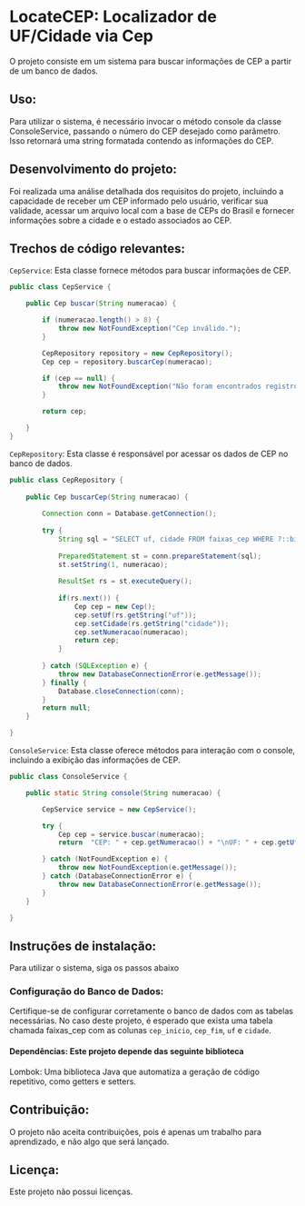 # LocateCEP: Localizador de UF/Cidade via Cep

O projeto consiste em um sistema para buscar informações de CEP a partir de um banco de dados.

## Uso:

Para utilizar o sistema, é necessário invocar o método console da classe ConsoleService, passando o número do CEP desejado como parâmetro. Isso retornará uma string formatada contendo as informações do CEP.

## Desenvolvimento do projeto:

Foi realizada uma análise detalhada dos requisitos do projeto, incluindo a capacidade de receber um CEP informado pelo usuário, verificar sua validade, acessar um arquivo local com a base de CEPs do Brasil e fornecer informações sobre a cidade e o estado associados ao CEP.

## Trechos de código relevantes:
`CepService`: Esta classe fornece métodos para buscar informações de CEP.


```java
public class CepService {

    public Cep buscar(String numeracao) {

        if (numeracao.length() > 8) {
            throw new NotFoundException("Cep inválido.");
        }

        CepRepository repository = new CepRepository();
        Cep cep = repository.buscarCep(numeracao);

        if (cep == null) {
            throw new NotFoundException("Não foram encontrados registros para o cep informado.");
        }

        return cep;

    }
}
```

`CepRepository`: Esta classe é responsável por acessar os dados de CEP no banco de dados.

```java
public class CepRepository {
	
	public Cep buscarCep(String numeracao) {
		
		Connection conn = Database.getConnection();
		
		try {
			String sql = "SELECT uf, cidade FROM faixas_cep WHERE ?::bigint BETWEEN CAST(cep_inicio AS bigint) AND CAST(cep_fim AS bigint) OFFSET 1LIMIT 1";
			
			PreparedStatement st = conn.prepareStatement(sql);
			st.setString(1, numeracao);
			
			ResultSet rs = st.executeQuery();
			
			if(rs.next()) {
				Cep cep = new Cep();
				cep.setUf(rs.getString("uf"));
				cep.setCidade(rs.getString("cidade"));
				cep.setNumeracao(numeracao);
				return cep;
			}
			
		} catch (SQLException e) {
			throw new DatabaseConnectionError(e.getMessage());
		} finally {
			Database.closeConnection(conn);
		}
		return null;
	}

}
```


`ConsoleService`: Esta classe oferece métodos para interação com o console, incluindo a exibição das informações de CEP.

```java
public class ConsoleService {

	public static String console(String numeracao) {

		CepService service = new CepService();

		try {
			Cep cep = service.buscar(numeracao);
			return  "CEP: " + cep.getNumeracao() + "\nUF: " + cep.getUf() + "\nCidade: " + cep.getCidade();

		} catch (NotFoundException e) {
			throw new NotFoundException(e.getMessage());
		} catch (DatabaseConnectionError e) {
			throw new DatabaseConnectionError(e.getMessage());
		}
	}

}

```

## Instruções de instalação: 

Para utilizar o sistema, siga os passos abaixo

### Configuração do Banco de Dados:
Certifique-se de configurar corretamente o banco de dados com as tabelas necessárias. No caso deste projeto, é esperado que exista uma tabela chamada faixas_cep com as colunas `cep_inicio`, `cep_fim`, `uf` e `cidade`.

#### Dependências: Este projeto depende das seguinte biblioteca


Lombok: Uma biblioteca Java que automatiza a geração de código repetitivo, como getters e setters.

## Contribuição:
O projeto não aceita contribuições, pois é apenas um trabalho para aprendizado, e não algo que será lançado.

## Licença:
Este projeto não possui licenças.

